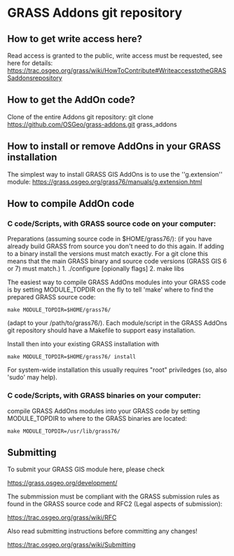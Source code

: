 # GRASS Addons git repository

## How to get write access here?

Read access is granted to the public, write access
must be requested, see here for details:
   https://trac.osgeo.org/grass/wiki/HowToContribute#WriteaccesstotheGRASSaddonsrepository


## How to get the AddOn code?

Clone of the entire Addons git repository:
git clone https://github.com/OSGeo/grass-addons.git grass_addons

## How to install or remove AddOns in your GRASS installation

The simplest way to install GRASS GIS AddOns is to use the ''g.extension'' 
module:
https://grass.osgeo.org/grass76/manuals/g.extension.html

##  How to compile AddOn code

### C code/Scripts, with GRASS source code on your computer:

  Preparations (assuming source code in $HOME/grass76/):
    (if you have already build GRASS from source you don't need to do this
    again. If adding to a binary install the versions must match exactly.
    For a git clone this means that the main GRASS binary and source
    code versions (GRASS GIS 6 or 7) must match.)
    1. ./configure [opionally flags]
    2. make libs

  The easiest way to compile GRASS AddOns modules into your GRASS code 
  is by setting MODULE_TOPDIR on the fly to tell 'make' where to
  find the prepared GRASS source code:

    make MODULE_TOPDIR=$HOME/grass76/

  (adapt to your /path/to/grass76/). Each module/script in the GRASS
  AddOns git repository should have a Makefile to support easy
  installation.

  Install then into your existing GRASS installation with

    make MODULE_TOPDIR=$HOME/grass76/ install

  For system-wide installation this usually requires "root" priviledges 
  (so, also 'sudo' may help).

### C code/Scripts, with GRASS binaries on your computer:
  compile GRASS AddOns modules into your GRASS code by setting 
  MODULE_TOPDIR to where to the GRASS binaries are located:

    make MODULE_TOPDIR=/usr/lib/grass76/

## Submitting

To submit your GRASS GIS module here, please check

   https://grass.osgeo.org/development/

The submmission must be compliant with the GRASS
submission rules as found in the GRASS source code
and RFC2 (Legal aspects of submission):

   https://trac.osgeo.org/grass/wiki/RFC

Also read submitting instructions before committing any changes!
   
   https://trac.osgeo.org/grass/wiki/Submitting
